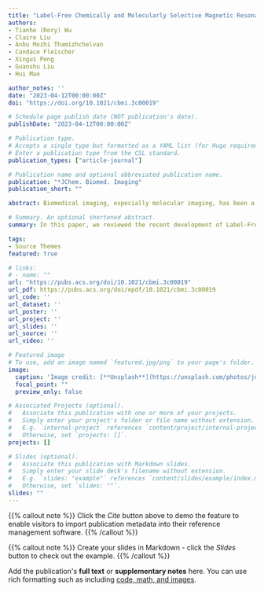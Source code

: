 ```yaml
---
title: "Label-Free Chemically and Molecularly Selective Magnetic Resonance Imaging"
authors:
- Tianhe (Rory) Wu
- Claire Liu
- Anbu Mozhi Thamizhchelvan
- Candace Fleischer
- Xingui Peng
- Guanshu Liu
- Hui Mao

author_notes: ''
date: "2023-04-12T00:00:00Z"
doi: "https://doi.org/10.1021/cbmi.3c00019"

# Schedule page publish date (NOT publication's date).
publishDate: "2023-04-12T00:00:00Z"

# Publication type.
# Accepts a single type but formatted as a YAML list (for Hugo requirements).
# Enter a publication type from the CSL standard.
publication_types: ["article-journal"]

# Publication name and optional abbreviated publication name.
publication: "*JChem. Biomed. Imaging"
publication_short: ""

abstract: Biomedical imaging, especially molecular imaging, has been a driving force in scientific discovery, technological innovation, and precision medicine in the past two decades. While substantial advances and discoveries in chemical biology have been made to develop molecular imaging probes and tracers, translating these exogenous agents to clinical application in precision medicine is a major challenge. Among the clinically accepted imaging modalities, magnetic resonance imaging (MRI) and magnetic resonance spectroscopy (MRS) exemplify the most effective and robust biomedical imaging tools. Both MRI and MRS enable a broad range of chemical, biological and clinical applications from determining molecular structures in biochemical analysis to imaging diagnosis and characterization of many diseases and image-guided interventions. Using chemical, biological, and nuclear magnetic resonance properties of specific endogenous metabolites and native MRI contrast-enhancing biomolecules, label-free molecular and cellular imaging with MRI can be achieved in biomedical research and clinical management of patients with various diseases. This review article outlines the chemical and biological bases of several label-free chemically and molecularly selective MRI and MRS methods that have been applied in imaging biomarker discovery, preclinical investigation, and image-guided clinical management. Examples are provided to demonstrate strategies for using endogenous probes to report the molecular, metabolic, physiological, and functional events and processes in living systems, including patients. Future perspectives on label-free molecular MRI and its challenges as well as potential solutions, including the use of rational design and engineered approaches to develop chemical and biological imaging probes to facilitate or combine with label-free molecular MRI, are discussed.

# Summary. An optional shortened abstract.
summary: In this paper, we reviewed the recent development of Label-Free Chemically and Molecularly Selective Magnetic Resonance Imaging. 

tags:
- Source Themes
featured: true

# links:
# - name: ""
url: "https://pubs.acs.org/doi/10.1021/cbmi.3c00019"
url_pdf: https://pubs.acs.org/doi/epdf/10.1021/cbmi.3c00019
url_code: ''
url_dataset: ''
url_poster: ''
url_project: ''
url_slides: ''
url_source: ''
url_video: ''

# Featured image
# To use, add an image named `featured.jpg/png` to your page's folder. 
image:
  caption: 'Image credit: [**Unsplash**](https://unsplash.com/photos/jdD8gXaTZsc)'
  focal_point: ""
  preview_only: false

# Associated Projects (optional).
#   Associate this publication with one or more of your projects.
#   Simply enter your project's folder or file name without extension.
#   E.g. `internal-project` references `content/project/internal-project/index.md`.
#   Otherwise, set `projects: []`.
projects: []

# Slides (optional).
#   Associate this publication with Markdown slides.
#   Simply enter your slide deck's filename without extension.
#   E.g. `slides: "example"` references `content/slides/example/index.md`.
#   Otherwise, set `slides: ""`.
slides: ""
---
```


{{% callout note %}}
Click the *Cite* button above to demo the feature to enable visitors to import publication metadata into their reference management software.
{{% /callout %}}

{{% callout note %}}
Create your slides in Markdown - click the *Slides* button to check out the example.
{{% /callout %}}

Add the publication's **full text** or **supplementary notes** here. You can use rich formatting such as including [code, math, and images](https://docs.hugoblox.com/content/writing-markdown-latex/).
